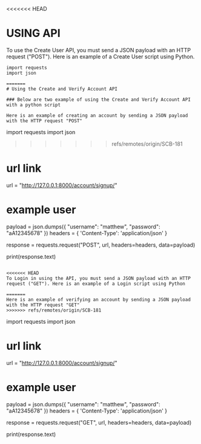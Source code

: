<<<<<<< HEAD
# USING API

To use the Create User API, you must send a JSON payload with an HTTP request ("POST"). Here is an example of a Create User script using Python.

```
import requests
import json

=======
# Using the Create and Verify Account API

### Below are two example of using the Create and Verify Account API with a python script

Here is an example of creating an account by sending a JSON payload with the HTTP request "POST"

```
import requests
import json

>>>>>>> refs/remotes/origin/SCB-181
# url link
url = "http://127.0.0.1:8000/account/signup/"

# example user
payload = json.dumps({
  "username": "matthew",
  "password": "aA12345678"
})
headers = {
  'Content-Type': 'application/json'
}

response = requests.request("POST", url, headers=headers, data=payload)

print(response.text)
```

<<<<<<< HEAD
To Login in using the API, you must send a JSON payload with an HTTP request ("GET"). Here is an example of a Login script using Python

=======
Here is an example of verifying an account by sending a JSON payload with the HTTP request "GET"
>>>>>>> refs/remotes/origin/SCB-181
```
import requests
import json

# url link
url = "http://127.0.0.1:8000/account/signup/"

# example user
payload = json.dumps({
  "username": "matthew",
  "password": "aA12345678"
})
headers = {
  'Content-Type': 'application/json'
}

response = requests.request("GET", url, headers=headers, data=payload)

print(response.text)
```